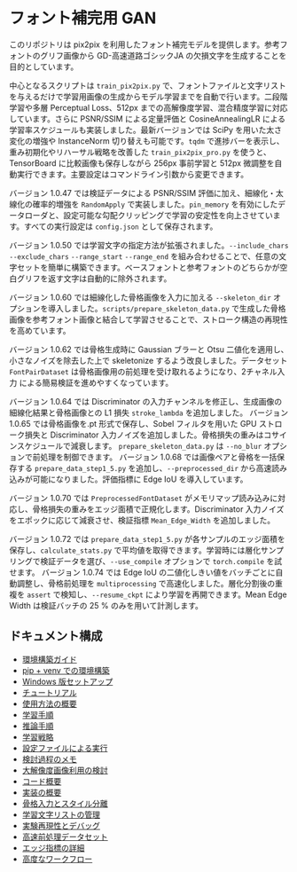 # フォント補完用 GAN

このリポジトリは pix2pix を利用したフォント補完モデルを提供します。参考フォントのグリフ画像から GD-高速道路ゴシックJA の欠損文字を生成することを目的としています。

中心となるスクリプトは `train_pix2pix.py` で、フォントファイルと文字リストを与えるだけで学習用画像の生成からモデル学習までを自動で行います。二段階学習や多層 Perceptual Loss、512px までの高解像度学習、混合精度学習に対応しています。さらに PSNR/SSIM による定量評価と CosineAnnealingLR による学習率スケジュールも実装しました。最新バージョンでは SciPy を用いた太さ変化の増強や InstanceNorm 切り替えも可能です。`tqdm` で進捗バーを表示し、重み初期化やリハーサル戦略を改善した `train_pix2pix_pro.py` を使うと、TensorBoard に比較画像も保存しながら 256px 事前学習と 512px 微調整を自動実行できます。主要設定はコマンドライン引数から変更できます。

バージョン 1.0.47 では検証データによる PSNR/SSIM 評価に加え、細線化・太線化の確率的増強を ``RandomApply`` で実装しました。`pin_memory` を有効にしたデータローダと、設定可能な勾配クリッピングで学習の安定性を向上させています。すべての実行設定は ``config.json`` として保存されます。

バージョン 1.0.50 では学習文字の指定方法が拡張されました。``--include_chars`` ``--exclude_chars`` ``--range_start`` ``--range_end`` を組み合わせることで、任意の文字セットを簡単に構築できます。ベースフォントと参考フォントのどちらかが空白グリフを返す文字は自動的に除外されます。

バージョン 1.0.60 では細線化した骨格画像を入力に加える ``--skeleton_dir`` オプションを導入しました。`scripts/prepare_skeleton_data.py` で生成した骨格画像を参考フォント画像と結合して学習させることで、ストローク構造の再現性を高めています。

バージョン 1.0.62 では骨格生成時に Gaussian ブラーと Otsu 二値化を適用し、
小さなノイズを除去した上で skeletonize するよう改良しました。データセット
``FontPairDataset`` は骨格画像用の前処理を受け取れるようになり、2チャネル入力
による簡易検証を進めやすくなっています。

バージョン 1.0.64 では Discriminator の入力チャンネルを修正し、生成画像の細線化結果と骨格画像との L1 損失 ``stroke_lambda`` を追加しました。
バージョン 1.0.65 では骨格画像を.pt 形式で保存し、Sobel フィルタを用いた GPU ストローク損失と Discriminator 入力ノイズを追加しました。骨格損失の重みはコサインスケジュールで減衰します。
``prepare_skeleton_data.py`` は ``--no_blur`` オプションで前処理を制御できます。
バージョン 1.0.68 では画像ペアと骨格を一括保存する ``prepare_data_step1_5.py`` を追加し、``--preprocessed_dir`` から高速読み込みが可能になりました。評価指標に Edge IoU を導入しています。

バージョン 1.0.70 では ``PreprocessedFontDataset`` がメモリマップ読み込みに対応し、骨格損失の重みをエッジ面積で正規化します。Discriminator 入力ノイズをエポックに応じて減衰させ、検証指標 ``Mean_Edge_Width`` を追加しました。

バージョン 1.0.72 では ``prepare_data_step1_5.py`` が各サンプルのエッジ面積を保存し、``calculate_stats.py`` で平均値を取得できます。学習時には層化サンプリングで検証データを選び、``--use_compile`` オプションで ``torch.compile`` を試せます。
バージョン 1.0.74 では Edge IoU の二値化しきい値をバッチごとに自動調整し、骨格前処理を `multiprocessing` で高速化しました。層化分割後の重複を `assert` で検知し、`--resume_ckpt` により学習を再開できます。Mean Edge Width は検証バッチの 25 % のみを用いて計測します。


## ドキュメント構成

- [環境構築ガイド](installation.md)
- [pip + venv での環境構築](installation_venv.md)
- [Windows 版セットアップ](installation_windows.md)
- [チュートリアル](tutorial.md)
- [使用方法の概要](usage.md)
- [学習手順](usage/training.md)
- [推論手順](usage/inference.md)
- [学習戦略](training_strategy.md)
- [設定ファイルによる実行](configuration.md)
- [検討過程のメモ](process.md)
- [大解像度画像利用の検討](high_resolution.md)
- [コード概要](code_overview.md)
- [実装の概要](technical_details.md)
- [骨格入力とスタイル分離](skeleton_approach.md)
- [学習文字リストの管理](character_list.md)
- [実験再現性とデバッグ](reproducibility.md)
- [高速前処理データセット](preprocessed_dataset.md)
- [エッジ指標の詳細](edge_metrics.md)
- [高度なワークフロー](advanced_workflow.md)


